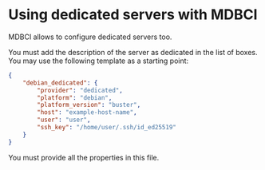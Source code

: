 # Using dedicated servers with MDBCI

MDBCI allows to configure dedicated servers too.

You must add the description of the server as dedicated in the list of boxes.
You may use the following template as a starting point:

```json
{
    "debian_dedicated": {
        "provider": "dedicated",
        "platform": "debian",
        "platform_version": "buster",
        "host": "example-host-name",
        "user": "user",
        "ssh_key": "/home/user/.ssh/id_ed25519"
    }
}
```

You must provide all the properties in this file.

